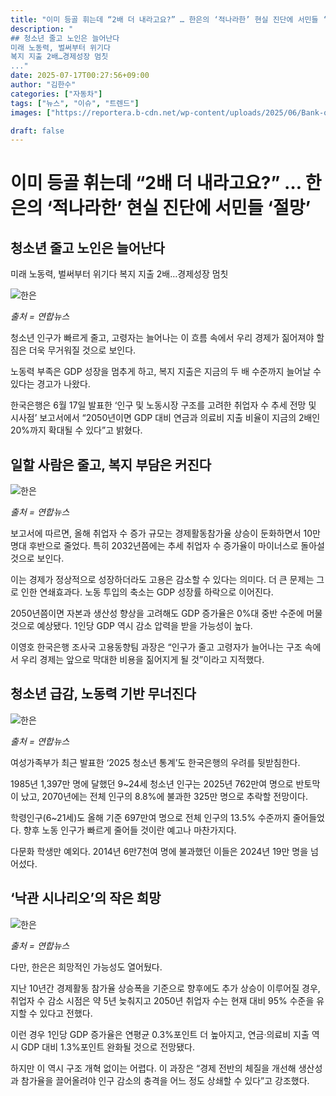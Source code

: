 ```yaml
---
title: "이미 등골 휘는데 “2배 더 내라고요?” … 한은의 ‘적나라한’ 현실 진단에 서민들 ‘절망’"
description: "
## 청소년 줄고 노인은 늘어난다
미래 노동력, 벌써부터 위기다
복지 지출 2배…경제성장 멈칫
..."
date: 2025-07-17T00:27:56+09:00
author: "김한수"
categories: ["자동차"]
tags: ["뉴스", "이슈", "트렌드"]
images: ["https://reportera.b-cdn.net/wp-content/uploads/2025/06/Bank-of-Korea-population-decline-1024x576.jpg"]

draft: false
---
```


# 이미 등골 휘는데 “2배 더 내라고요?” … 한은의 ‘적나라한’ 현실 진단에 서민들 ‘절망’


## 청소년 줄고 노인은 늘어난다
미래 노동력, 벌써부터 위기다
복지 지출 2배…경제성장 멈칫


![한은](https://reportera.b-cdn.net/wp-content/uploads/2025/06/Bank-of-Korea-population-decline-1024x576.jpg)

*출처 = 연합뉴스*

청소년 인구가 빠르게 줄고, 고령자는 늘어나는 이 흐름 속에서 우리 경제가 짊어져야 할 짐은 더욱 무거워질 것으로 보인다.

노동력 부족은 GDP 성장을 멈추게 하고, 복지 지출은 지금의 두 배 수준까지 늘어날 수 있다는 경고가 나왔다.

한국은행은 6월 17일 발표한 ‘인구 및 노동시장 구조를 고려한 취업자 수 추세 전망 및 시사점’ 보고서에서 “2050년이면 GDP 대비 연금과 의료비 지출 비율이 지금의 2배인 20%까지 확대될 수 있다”고 밝혔다.


## 일할 사람은 줄고, 복지 부담은 커진다


![한은](https://reportera.b-cdn.net/wp-content/uploads/2025/06/취업자수-1024x683.jpg)

*출처 = 연합뉴스*

보고서에 따르면, 올해 취업자 수 증가 규모는 경제활동참가율 상승이 둔화하면서 10만 명대 후반으로 줄었다. 특히 2032년쯤에는 추세 취업자 수 증가율이 마이너스로 돌아설 것으로 보인다.

이는 경제가 정상적으로 성장하더라도 고용은 감소할 수 있다는 의미다. 더 큰 문제는 그로 인한 연쇄효과다. 노동 투입의 축소는 GDP 성장률 하락으로 이어진다.

2050년쯤이면 자본과 생산성 향상을 고려해도 GDP 증가율은 0%대 중반 수준에 머물 것으로 예상됐다. 1인당 GDP 역시 감소 압력을 받을 가능성이 높다.

이영호 한국은행 조사국 고용동향팀 과장은 “인구가 줄고 고령자가 늘어나는 구조 속에서 우리 경제는 앞으로 막대한 비용을 짊어지게 될 것”이라고 지적했다.


## 청소년 급감, 노동력 기반 무너진다


![한은](https://reportera.b-cdn.net/wp-content/uploads/2025/06/청소년-1024x625.jpg)

*출처 = 연합뉴스*

여성가족부가 최근 발표한 ‘2025 청소년 통계’도 한국은행의 우려를 뒷받침한다.

1985년 1,397만 명에 달했던 9~24세 청소년 인구는 2025년 762만여 명으로 반토막이 났고, 2070년에는 전체 인구의 8.8%에 불과한 325만 명으로 추락할 전망이다.

학령인구(6~21세)도 올해 기준 697만여 명으로 전체 인구의 13.5% 수준까지 줄어들었다. 향후 노동 인구가 빠르게 줄어들 것이란 예고나 마찬가지다.

다문화 학생만 예외다. 2014년 6만7천여 명에 불과했던 이들은 2024년 19만 명을 넘어섰다.


## ‘낙관 시나리오’의 작은 희망


![한은](https://reportera.b-cdn.net/wp-content/uploads/2025/06/성장-1024x538.jpg)

*출처 = 연합뉴스*

다만, 한은은 희망적인 가능성도 열어뒀다.

지난 10년간 경제활동 참가율 상승폭을 기준으로 향후에도 추가 상승이 이루어질 경우, 취업자 수 감소 시점은 약 5년 늦춰지고 2050년 취업자 수는 현재 대비 95% 수준을 유지할 수 있다고 전했다.

이런 경우 1인당 GDP 증가율은 연평균 0.3%포인트 더 높아지고, 연금·의료비 지출 역시 GDP 대비 1.3%포인트 완화될 것으로 전망됐다.

하지만 이 역시 구조 개혁 없이는 어렵다. 이 과장은 “경제 전반의 체질을 개선해 생산성과 참가율을 끌어올려야 인구 감소의 충격을 어느 정도 상쇄할 수 있다”고 강조했다.
